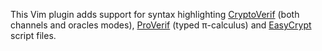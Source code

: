 This Vim plugin adds support for syntax highlighting [CryptoVerif](http://prosecco.gforge.inria.fr/personal/bblanche/cryptoverif/) (both channels and oracles modes), [ProVerif](http://prosecco.gforge.inria.fr/personal/bblanche/proverif/) (typed π-calculus) and [EasyCrypt](https://www.easycrypt.info/trac/) script files.
